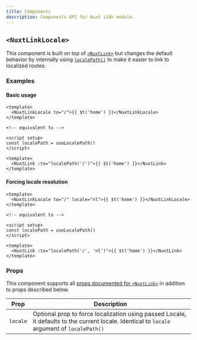 ```yaml
---
title: Components
description: Components API for Nuxt i18n module.
---
```


## `<NuxtLinkLocale>`

This component is built on top of [`<NuxtLink>`](https://nuxt.com/docs/api/components/nuxt-link#nuxtlink) but changes the default behavior by internally using [`localePath()`](/api/vue#localepath) to make it easier to link to localized routes.

### Examples

#### Basic usage

```vue
<template>
  <NuxtLinkLocale to="/">{{ $t('home') }}</NuxtLinkLocale>
</template>

<!-- equivalent to -->

<script setup>
const localePath = useLocalePath()
</script>

<template>
  <NuxtLink :to="localePath('/')">{{ $t('home') }}</NuxtLink>
</template>
```

#### Forcing locale resolution

```vue
<template>
  <NuxtLinkLocale to="/" locale="nl">{{ $t('home') }}</NuxtLinkLocale>
</template>

<!-- equivalent to -->

<script setup>
const localePath = useLocalePath()
</script>

<template>
  <NuxtLink :to="localePath('/', 'nl')">{{ $t('home') }}</NuxtLink>
</template>
```

### Props

This component supports all [props documented for `<NuxtLink>`](https://nuxt.com/docs/api/components/nuxt-link#props) in addition to props described below.

| Prop     | Description                                                                                                                                  |
| -------- | -------------------------------------------------------------------------------------------------------------------------------------------- |
| `locale` | Optional prop to force localization using passed Locale, it defaults to the current locale. Identical to `locale` argument of `localePath()` |

